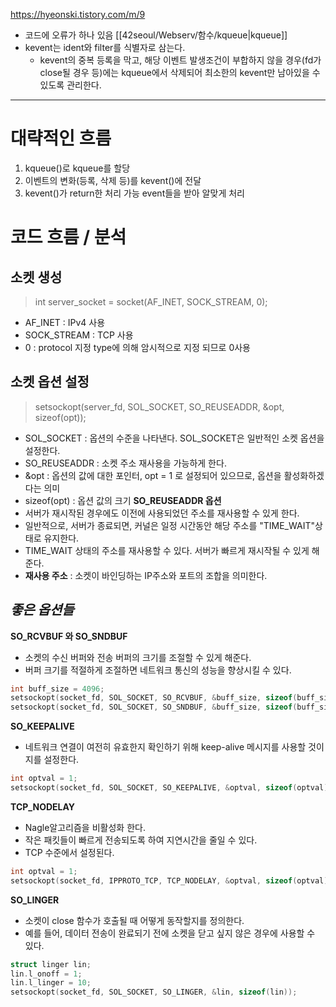 https://hyeonski.tistory.com/m/9
- 코드에 오류가 하나 있음
[[42seoul/Webserv/함수/kqueue|kqueue]]
- kevent는 ident와 filter를 식별자로 삼는다.
	- kevent의 중복 등록을 막고, 해당 이벤트 발생조건이 부합하지 않을 경우(fd가 close될 경우 등)에는 kqueue에서 삭제되어 최소한의 kevent만 남아있을 수 있도록 관리한다.
---
# 대략적인 흐름
1. kqueue()로 kqueue를 할당
2. 이벤트의 변화(등록, 삭제 등)를 kevent()에 전달
3. kevent()가 return한 처리 가능 event들을 받아 알맞게 처리

# 코드 흐름 / 분석
## 소켓 생성
>int server_socket = socket(AF_INET, SOCK_STREAM, 0);
- AF_INET : IPv4 사용
- SOCK_STREAM : TCP 사용
- 0 : protocol 지정 type에 의해 암시적으로 지정 되므로 0사용

## 소켓 옵션 설정
>setsockopt(server_fd, SOL_SOCKET, SO_REUSEADDR, &opt, sizeof(opt));

- SOL_SOCKET : 옵션의 수준을 나타낸다. SOL_SOCKET은 일반적인 소켓 옵션을 설정한다.
- SO_REUSEADDR : 소켓 주소 재사용을 가능하게 한다.
- &opt : 옵션의 값에 대한 포인터, opt = 1 로 설정되어 있으므로, 옵션을 활성화하겠다는 의미
- sizeof(opt) : 옵션 값의 크기
**SO_REUSEADDR 옵션**
- 서버가 재시작된 경우에도 이전에 사용되었던 주소를 재사용할 수 있게 한다.
- 일반적으로, 서버가 종료되면, 커널은 일정 시간동안 해당 주소를 "TIME_WAIT"상태로 유지한다.
- TIME_WAIT 상태의 주소를 재사용할 수 있다. 서버가 빠르게 재시작될 수 있게 해준다.
- **재사용 주소** : 소켓이 바인딩하는 IP주소와 포트의 조합을 의미한다.
## *좋은 옵션들*
**SO_RCVBUF 와 SO_SNDBUF**
- 소켓의 수신 버퍼와 전송 버퍼의 크기를 조절할 수 있게 해준다.
- 버퍼 크기를 적절하게 조절하면 네트워크 통신의 성능을 향상시킬 수 있다.
```cpp
int buff_size = 4096;
setsockopt(socket_fd, SOL_SOCKET, SO_RCVBUF, &buff_size, sizeof(buff_size));
setsockopt(socket_fd, SOL_SOCKET, SO_SNDBUF, &buff_size, sizeof(buff_size));
```
**SO_KEEPALIVE**
- 네트워크 연결이 여전히 유효한지 확인하기 위해 keep-alive 메시지를 사용할 것이지를 설정한다.
```cpp
int optval = 1;
setsockopt(socket_fd, SOL_SOCKET, SO_KEEPALIVE, &optval, sizeof(optval));
```
**TCP_NODELAY**
- Nagle알고리즘을 비활성화 한다.
- 작은 패킷들이 빠르게 전송되도록 하여 지연시간을 줄일 수 있다.
- TCP 수준에서 설정된다.
```cpp
int optval = 1;
setsockopt(socket_fd, IPPROTO_TCP, TCP_NODELAY, &optval, sizeof(optval));
```
**SO_LINGER**
- 소켓이 close 함수가 호출될 때 어떻게 동작할지를 정의한다.
- 예를 들어, 데이터 전송이 완료되기 전에 소켓을 닫고 싶지 않은 경우에 사용할 수 있다.
```cpp
struct linger lin;
lin.l_onoff = 1;
lin.l_linger = 10;
setsockopt(socket_fd, SOL_SOCKET, SO_LINGER, &lin, sizeof(lin));
```
